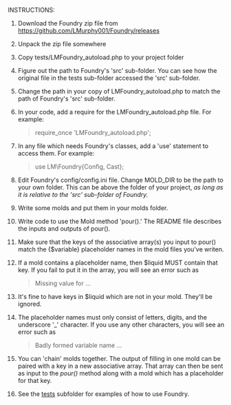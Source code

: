 INSTRUCTIONS:

1. Download the Foundry zip file from https://github.com/LMurphy001/Foundry/releases

1. Unpack the zip file somewhere

1. Copy tests/LMFoundry_autoload.php to your project folder

1. Figure out the path to Foundry's 'src' sub-folder. You can see how the original file in the tests sub-folder accessed the 'src' sub-folder.

1. Change the path in your copy of LMFoundry_autoload.php to match the path of Foundry's 'src' sub-folder.

1. In your code, add a require for the LMFoundry_autoload.php file. For example:
   > require_once 'LMFoundry_autoload.php';

1. In any file which needs Foundry's classes, add a 'use' statement to access them. For example:
   > use LM\Foundry\{Config, Cast};

1. Edit Foundry's config/config.ini file. Change MOLD_DIR to be the path to your own folder. This can be above the folder of your project, *as long as it is relative to the 'src' sub-folder of Foundry.*

1. Write some molds and put them in your molds folder.

1. Write code to use the Mold method 'pour().' 
   The README file describes the inputs and outputs of pour().
    
1. Make sure that the keys of the associative array(s) you input
   to pour() match the {$variable} placeholder names in the mold files you've writen.

1. If a mold contains a placeholder name, then $liquid MUST contain that key. If you fail to put it in the array, you will see an error such as
   > Missing value for ...

1. It's fine to have keys in $liquid which are not in your mold. They'll be ignored.

1. The placeholder names must only consist of letters, digits, and the underscore '_' character. If you use any other characters, you will see an error such as
   > Badly formed variable name ...

1. You can 'chain' molds together. The output of filling in one mold can be paired with a key in a new associative array. That array can then be sent as input to the *pour()* method along with a mold which has a placeholder for that key.

1. See the [tests](./tests) subfolder for examples of how to use Foundry.
